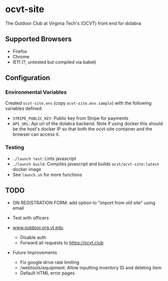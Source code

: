 # ocvt-site

The Outdoor Club at Virginia Tech's (OCVT) front end for dolabra

## Supported Browsers

- Firefox
- Chrome
- IE11 (?, untested but compiled via babel)


## Configuration

### Environmental Variables

Created `ocvt-site.env` (copy `ocvt-site.env.sample`) with the following variables defined:
- `STRIPE_PUBLIC_KEY`: Public key from Stripe for payments
- `API_URL`: Api url of the dolabra backend. Note if using docker this should be the host's docker IP so that both the ocvt-site container and the browser can access it.

### Testing

- `./launch test`: Lints javascript
- `./launch build`: Compiles javascript and builds `ocvt/ocvt-site:latest` docker image
- See `launch.sh` for more functions

## TODO

- ON REGISTRATION FORM: add option to "import from old site" using email
- Test with officers
- www.outdoor.org.vt.edu
  - Disable auth
  - Forward all requests to https://ocvt.club

- Future Improvements
  - Fix google drive rate limiting
  - /webtools/equipment: Allow inputting inventory ID and deleting item
  - Default HTML error pages
